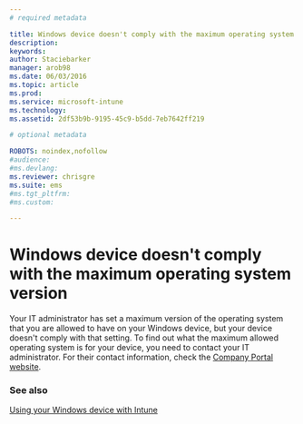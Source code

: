 ```yaml
---
# required metadata

title: Windows device doesn't comply with the maximum operating system version | Microsoft Intune
description:
keywords:
author: Staciebarker
manager: arob98
ms.date: 06/03/2016
ms.topic: article
ms.prod:
ms.service: microsoft-intune
ms.technology:
ms.assetid: 2df53b9b-9195-45c9-b5dd-7eb7642ff219

# optional metadata

ROBOTS: noindex,nofollow
#audience:
#ms.devlang:
ms.reviewer: chrisgre
ms.suite: ems
#ms.tgt_pltfrm:
#ms.custom:

---
```



# Windows device doesn't comply with the maximum operating system version

Your IT administrator has set a maximum version of the operating system that you are allowed to have on your  Windows device, but your device doesn't comply with that setting. To find out what the maximum allowed operating system is for your device, you need to contact your IT administrator. For their contact information, check the [Company Portal website](http://portal.manage.microsoft.com).

### See also
[Using your Windows device with Intune](using-your-windows-device-with-intune.md)